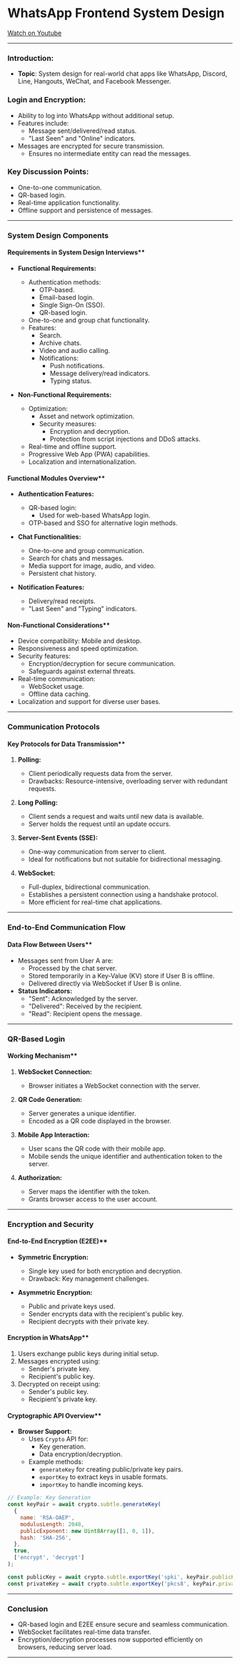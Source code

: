 # WhatsApp Frontend System Design

[Watch on Youtube](https://www.youtube.com/watch?v=3mi-Cah2PtM)

---

### **Introduction:**

- **Topic**: System design for real-world chat apps like WhatsApp, Discord, Line, Hangouts, WeChat, and Facebook Messenger.

### **Login and Encryption:**

- Ability to log into WhatsApp without additional setup.
- Features include:
  - Message sent/delivered/read status.
  - "Last Seen" and "Online" indicators.
- Messages are encrypted for secure transmission.
  - Ensures no intermediate entity can read the messages.

### **Key Discussion Points:**

- One-to-one communication.
- QR-based login.
- Real-time application functionality.
- Offline support and persistence of messages.

---

### **System Design Components**

#### Requirements in System Design Interviews\*\*

- **Functional Requirements:**

  - Authentication methods:
    - OTP-based.
    - Email-based login.
    - Single Sign-On (SSO).
    - QR-based login.
  - One-to-one and group chat functionality.
  - Features:
    - Search.
    - Archive chats.
    - Video and audio calling.
    - Notifications:
      - Push notifications.
      - Message delivery/read indicators.
      - Typing status.

- **Non-Functional Requirements:**
  - Optimization:
    - Asset and network optimization.
    - Security measures:
      - Encryption and decryption.
      - Protection from script injections and DDoS attacks.
  - Real-time and offline support.
  - Progressive Web App (PWA) capabilities.
  - Localization and internationalization.

#### Functional Modules Overview\*\*

- **Authentication Features:**

  - QR-based login:
    - Used for web-based WhatsApp login.
  - OTP-based and SSO for alternative login methods.

- **Chat Functionalities:**

  - One-to-one and group communication.
  - Search for chats and messages.
  - Media support for image, audio, and video.
  - Persistent chat history.

- **Notification Features:**
  - Delivery/read receipts.
  - "Last Seen" and "Typing" indicators.

#### Non-Functional Considerations\*\*

- Device compatibility: Mobile and desktop.
- Responsiveness and speed optimization.
- Security features:
  - Encryption/decryption for secure communication.
  - Safeguards against external threats.
- Real-time communication:
  - WebSocket usage.
  - Offline data caching.
- Localization and support for diverse user bases.

---

### **Communication Protocols**

#### Key Protocols for Data Transmission\*\*

1. **Polling:**

   - Client periodically requests data from the server.
   - Drawbacks: Resource-intensive, overloading server with redundant requests.

2. **Long Polling:**

   - Client sends a request and waits until new data is available.
   - Server holds the request until an update occurs.

3. **Server-Sent Events (SSE):**

   - One-way communication from server to client.
   - Ideal for notifications but not suitable for bidirectional messaging.

4. **WebSocket:**
   - Full-duplex, bidirectional communication.
   - Establishes a persistent connection using a handshake protocol.
   - More efficient for real-time chat applications.

---

### **End-to-End Communication Flow**

#### Data Flow Between Users\*\*

- Messages sent from User A are:
  - Processed by the chat server.
  - Stored temporarily in a Key-Value (KV) store if User B is offline.
  - Delivered directly via WebSocket if User B is online.
- **Status Indicators:**
  - "Sent": Acknowledged by the server.
  - "Delivered": Received by the recipient.
  - "Read": Recipient opens the message.

---

### **QR-Based Login**

#### Working Mechanism\*\*

1. **WebSocket Connection:**

   - Browser initiates a WebSocket connection with the server.

2. **QR Code Generation:**

   - Server generates a unique identifier.
   - Encoded as a QR code displayed in the browser.

3. **Mobile App Interaction:**

   - User scans the QR code with their mobile app.
   - Mobile sends the unique identifier and authentication token to the server.

4. **Authorization:**
   - Server maps the identifier with the token.
   - Grants browser access to the user account.

---

### **Encryption and Security**

#### End-to-End Encryption (E2EE)\*\*

- **Symmetric Encryption:**

  - Single key used for both encryption and decryption.
  - Drawback: Key management challenges.

- **Asymmetric Encryption:**
  - Public and private keys used.
  - Sender encrypts data with the recipient's public key.
  - Recipient decrypts with their private key.

#### Encryption in WhatsApp\*\*

1. Users exchange public keys during initial setup.
2. Messages encrypted using:
   - Sender's private key.
   - Recipient's public key.
3. Decrypted on receipt using:
   - Sender's public key.
   - Recipient's private key.

#### Cryptographic API Overview\*\*

- **Browser Support:**
  - Uses `Crypto` API for:
    - Key generation.
    - Data encryption/decryption.
  - Example methods:
    - `generateKey` for creating public/private key pairs.
    - `exportKey` to extract keys in usable formats.
    - `importKey` to handle incoming keys.

```javascript
// Example: Key Generation
const keyPair = await crypto.subtle.generateKey(
  {
    name: 'RSA-OAEP',
    modulusLength: 2048,
    publicExponent: new Uint8Array([1, 0, 1]),
    hash: 'SHA-256',
  },
  true,
  ['encrypt', 'decrypt']
);

const publicKey = await crypto.subtle.exportKey('spki', keyPair.publicKey);
const privateKey = await crypto.subtle.exportKey('pkcs8', keyPair.privateKey);
```

---

### **Conclusion**

- QR-based login and E2EE ensure secure and seamless communication.
- WebSocket facilitates real-time data transfer.
- Encryption/decryption processes now supported efficiently on browsers, reducing server load.

---
